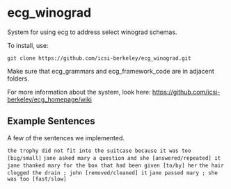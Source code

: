 # ecg_winograd

System for using ecg to address select winograd schemas.

To install, use:

`git clone https://github.com/icsi-berkeley/ecg_winograd.git`

Make sure that ecg_grammars and ecg_framework_code are in adjacent folders.

For more information about the system, look here: https://github.com/icsi-berkeley/ecg_homepage/wiki

## Example Sentences
A few of the sentences we implemented.

`the trophy did not fit into the suitcase because it was too [big/small]`
`jane asked mary a question and she [answered/repeated] it`
`jane thanked mary for the box that had been given [to/by] her`
`the hair clogged the drain ; john [removed/cleaned] it`
`jane passed mary ; she was too [fast/slow]`
